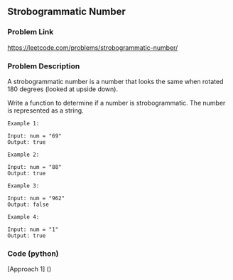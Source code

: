 ## Strobogrammatic Number

### Problem Link

https://leetcode.com/problems/strobogrammatic-number/

### Problem Description 

A strobogrammatic number is a number that looks the same when rotated 180 degrees (looked at upside down).

Write a function to determine if a number is strobogrammatic. The number is represented as a string.

```
Example 1:

Input: num = "69"
Output: true

```

```
Example 2:

Input: num = "88"
Output: true

```

```
Example 3:

Input: num = "962"
Output: false

```

```
Example 4:

Input: num = "1"
Output: true

```


### Code (python)

[Approach 1] () 

```python

```